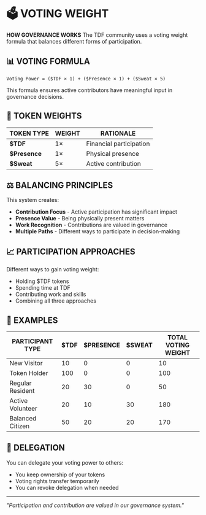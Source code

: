 # 🗳️ VOTING WEIGHT

**HOW GOVERNANCE WORKS** The TDF community uses a voting weight formula that balances different forms of participation.

## 📊 VOTING FORMULA

```
Voting Power = ($TDF × 1) + ($Presence × 1) + ($Sweat × 5)
```

This formula ensures active contributors have meaningful input in governance decisions.

## 🔢 TOKEN WEIGHTS

| TOKEN TYPE | WEIGHT | RATIONALE |
|------------|--------|-----------|
| **$TDF** | 1× | Financial participation |
| **$Presence** | 1× | Physical presence |
| **$Sweat** | 5× | Active contribution |

## ⚖️ BALANCING PRINCIPLES

This system creates:

- **Contribution Focus** - Active participation has significant impact
- **Presence Value** - Being physically present matters
- **Work Recognition** - Contributions are valued in governance
- **Multiple Paths** - Different ways to participate in decision-making

## 📈 PARTICIPATION APPROACHES

Different ways to gain voting weight:

- Holding $TDF tokens
- Spending time at TDF
- Contributing work and skills
- Combining all three approaches

## 🧮 EXAMPLES

| PARTICIPANT TYPE | $TDF | $PRESENCE | $SWEAT | TOTAL VOTING WEIGHT |
|------------------|------|-----------|--------|---------------------|
| New Visitor      | 10   | 0         | 0      | 10                  |
| Token Holder     | 100  | 0         | 0      | 100                 |
| Regular Resident | 20   | 30        | 0      | 50                  |
| Active Volunteer | 20   | 10        | 30     | 180                 |
| Balanced Citizen | 50   | 20        | 20     | 170                 |

## 🔄 DELEGATION

You can delegate your voting power to others:
- You keep ownership of your tokens
- Voting rights transfer temporarily
- You can revoke delegation when needed

---

*"Participation and contribution are valued in our governance system."*
